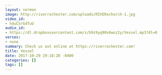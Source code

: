 ```yaml
---
layout: sermon
image: http://riverrochester.com/uploads/RIVERxchurch-1.jpg
video_id:
- hduCSrG4TuU
audio_id:
- https://dl.dropboxusercontent.com/s/b9z9yq90v6woz2y/Vessel.mp3?dl=0
verses:
- none
summary: Check us out online at https://riverrochester.com!
title: Vessel
date: 2017-10-29 19:18:20 -0400
categories: []
tags: []
---
```

